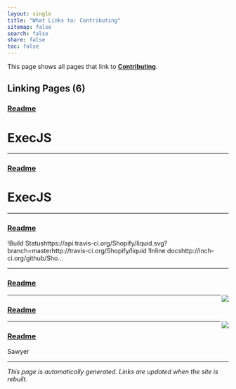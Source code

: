 ```yaml
---
layout: single
title: "What Links to: Contributing"
sitemap: false
search: false
share: false
toc: false
---
```


This page shows all pages that link to **[Contributing](/CONTRIBUTING/)**.

## Linking Pages (6)

### [Readme](/vendor/bundle/ruby/3.1.0/gems/execjs-2.10.0/README/)

ExecJS
======

---

### [Readme](/vendor/bundle/ruby/3.1.0/gems/execjs-2.9.1/README/)

ExecJS
======

---

### [Readme](/vendor/bundle/ruby/3.1.0/gems/liquid-4.0.3/README/)

!Build Statushttps://api.travis-ci.org/Shopify/liquid.svg?branch=masterhttp://travis-ci.org/Shopify/liquid
!Inline docshttp://inch-ci.org/github/Sho...

---

### [Readme](/vendor/bundle/ruby/3.1.0/gems/nokogiri-1.16.5-arm64-darwin/README/)

<div><img src="https://nokogiri.org/images/nokogiri-serif-black.png" align="right"/></div>

---

### [Readme](/vendor/bundle/ruby/3.1.0/gems/nokogiri-1.18.9-arm64-darwin/README/)

<div><img src="https://nokogiri.org/images/nokogiri-serif-black.png" align="right"/></div>

---

### [Readme](/vendor/bundle/ruby/3.1.0/gems/sawyer-0.9.2/README/)

Sawyer

---


*This page is automatically generated. Links are updated when the site is rebuilt.*
